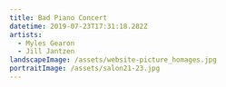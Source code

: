 ```yaml
---
title: Bad Piano Concert
datetime: 2019-07-23T17:31:18.282Z
artists:
  - Myles Gearon
  - Jill Jantzen
landscapeImage: /assets/website-picture_homages.jpg
portraitImage: /assets/salon21-23.jpg
---
```


